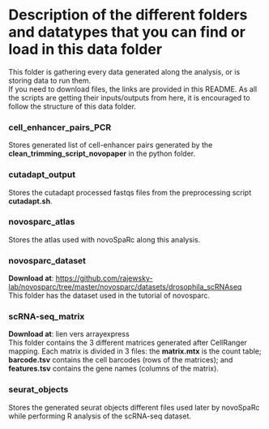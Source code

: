 # Description of the different folders and datatypes that you can find or load in this data folder

This folder is gathering every data generated along the analysis, or is storing data to run them. <br>
If you need to download files, the links are provided in this README. As all the scripts are getting their inputs/outputs from here, it is encouraged to follow the structure of this data folder. <br>

### cell_enhancer_pairs_PCR
Stores generated list of cell-enhancer pairs generated by the **clean_trimming_script_novopaper** in the python folder.
### cutadapt_output
Stores the cutadapt processed fastqs files from the preprocessing script **cutadapt.sh**.
### novosparc_atlas
Stores the atlas used with novoSpaRc along this analysis.
### novosparc_dataset
**Download at**: https://github.com/rajewsky-lab/novosparc/tree/master/novosparc/datasets/drosophila_scRNAseq <br>
This folder has the dataset used in the tutorial of novosparc.
### scRNA-seq_matrix
**Download at**: lien vers arrayexpress <br>
This folder contains the 3 different matrices generated after CellRanger mapping. Each matrix is divided in 3 files: the **matrix.mtx** is the count table; **barcode.tsv** contains the cell barcodes (rows of the matrices); and **features.tsv** contains the gene names (columns of the matrix).
### seurat_objects
Stores the generated seurat objects different files used later by novoSpaRc while performing R analysis of the scRNA-seq dataset.